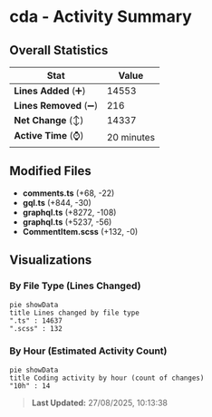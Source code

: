 # cda - Activity Summary 

## Overall Statistics

| Stat                   | Value                                                             |
| ---------------------- | ----------------------------------------------------------------- |
| **Lines Added** (➕)   | 14553                                          |
| **Lines Removed** (➖) | 216                                        |
| **Net Change** (↕)    | 14337                |
| **Active Time** (⌚)   | 20 minutes |


## Modified Files
- **comments.ts** (+68, -22)
- **gql.ts** (+844, -30)
- **graphql.ts** (+8272, -108)
- **graphql.ts** (+5237, -56)
- **CommentItem.scss** (+132, -0)

## Visualizations

### By File Type (Lines Changed)

```mermaid
pie showData
title Lines changed by file type
".ts" : 14637
".scss" : 132
```

### By Hour (Estimated Activity Count)

```mermaid
pie showData
title Coding activity by hour (count of changes)
"10h" : 14
```


> **Last Updated:** 27/08/2025, 10:13:38
